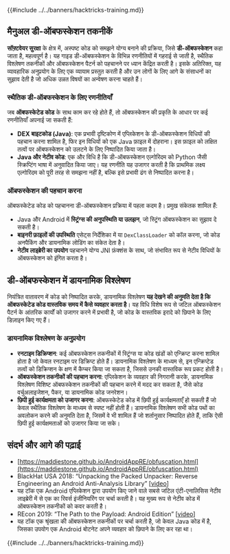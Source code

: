 {{#include ../../banners/hacktricks-training.md}}

## मैनुअल **डी-ऑबफस्केशन तकनीकें**

**सॉफ़्टवेयर सुरक्षा** के क्षेत्र में, अस्पष्ट कोड को समझने योग्य बनाने की प्रक्रिया, जिसे **डी-ऑबफस्केशन** कहा जाता है, महत्वपूर्ण है। यह गाइड डी-ऑबफस्केशन के विभिन्न रणनीतियों में गहराई से जाती है, स्थैतिक विश्लेषण तकनीकों और ऑबफस्केशन पैटर्न को पहचानने पर ध्यान केंद्रित करती है। इसके अतिरिक्त, यह व्यावहारिक अनुप्रयोग के लिए एक व्यायाम प्रस्तुत करती है और उन लोगों के लिए आगे के संसाधनों का सुझाव देती है जो अधिक उन्नत विषयों का अन्वेषण करना चाहते हैं।

### **स्थैतिक डी-ऑबफस्केशन के लिए रणनीतियाँ**

जब **ऑबफस्केटेड कोड** के साथ काम कर रहे होते हैं, तो ऑबफस्केशन की प्रकृति के आधार पर कई रणनीतियाँ अपनाई जा सकती हैं:

- **DEX बाइटकोड (Java)**: एक प्रभावी दृष्टिकोण में एप्लिकेशन के डी-ऑबफस्केशन विधियों की पहचान करना शामिल है, फिर इन विधियों को एक Java फ़ाइल में दोहराना। इस फ़ाइल को लक्षित तत्वों पर ऑबफस्केशन को उलटने के लिए निष्पादित किया जाता है।
- **Java और नेटीव कोड**: एक और विधि है कि डी-ऑबफस्केशन एल्गोरिदम को Python जैसी स्क्रिप्टिंग भाषा में अनुवादित किया जाए। यह रणनीति यह उजागर करती है कि प्राथमिक लक्ष्य एल्गोरिदम को पूरी तरह से समझना नहीं है, बल्कि इसे प्रभावी ढंग से निष्पादित करना है।

### **ऑबफस्केशन की पहचान करना**

ऑबफस्केटेड कोड को पहचानना डी-ऑबफस्केशन प्रक्रिया में पहला कदम है। प्रमुख संकेतक शामिल हैं:

- Java और Android में **स्ट्रिंग्स की अनुपस्थिति या उलझन**, जो स्ट्रिंग ऑबफस्केशन का सुझाव दे सकती है।
- **बाइनरी फ़ाइलों की उपस्थिति** एसेट्स निर्देशिका में या `DexClassLoader` को कॉल करना, जो कोड अनपैकिंग और डायनामिक लोडिंग का संकेत देता है।
- **नेटीव लाइब्रेरी का उपयोग** पहचानने योग्य JNI फ़ंक्शंस के साथ, जो संभावित रूप से नेटीव विधियों के ऑबफस्केशन को इंगित करता है।

## **डी-ऑबफस्केशन में डायनामिक विश्लेषण**

नियंत्रित वातावरण में कोड को निष्पादित करके, डायनामिक विश्लेषण **यह देखने की अनुमति देता है कि ऑबफस्केटेड कोड वास्तविक समय में कैसे व्यवहार करता है**। यह विधि विशेष रूप से जटिल ऑबफस्केशन पैटर्न के आंतरिक कार्यों को उजागर करने में प्रभावी है, जो कोड के वास्तविक इरादे को छिपाने के लिए डिज़ाइन किए गए हैं।

### **डायनामिक विश्लेषण के अनुप्रयोग**

- **रनटाइम डिक्रिप्शन**: कई ऑबफस्केशन तकनीकों में स्ट्रिंग्स या कोड खंडों को एन्क्रिप्ट करना शामिल होता है जो केवल रनटाइम पर डिक्रिप्ट होते हैं। डायनामिक विश्लेषण के माध्यम से, इन एन्क्रिप्टेड तत्वों को डिक्रिप्शन के क्षण में कैप्चर किया जा सकता है, जिससे उनकी वास्तविक रूप प्रकट होती है।
- **ऑबफस्केशन तकनीकों की पहचान करना**: एप्लिकेशन के व्यवहार की निगरानी करके, डायनामिक विश्लेषण विशिष्ट ऑबफस्केशन तकनीकों की पहचान करने में मदद कर सकता है, जैसे कोड वर्चुअलाइजेशन, पैकर, या डायनामिक कोड जनरेशन।
- **छिपी हुई कार्यक्षमता को उजागर करना**: ऑबफस्केटेड कोड में छिपी हुई कार्यक्षमताएँ हो सकती हैं जो केवल स्थैतिक विश्लेषण के माध्यम से स्पष्ट नहीं होती हैं। डायनामिक विश्लेषण सभी कोड पथों का अवलोकन करने की अनुमति देता है, जिसमें वे भी शामिल हैं जो शर्तानुसार निष्पादित होते हैं, ताकि ऐसी छिपी हुई कार्यक्षमताओं को उजागर किया जा सके।

## संदर्भ और आगे की पढ़ाई

- [https://maddiestone.github.io/AndroidAppRE/obfuscation.html](https://maddiestone.github.io/AndroidAppRE/obfuscation.html)
- BlackHat USA 2018: “Unpacking the Packed Unpacker: Reverse Engineering an Android Anti-Analysis Library” \[[video](https://www.youtube.com/watch?v=s0Tqi7fuOSU)]
- यह टॉक एक Android एप्लिकेशन द्वारा उपयोग किए जाने वाले सबसे जटिल एंटी-एनालिसिस नेटीव लाइब्रेरी में से एक का रिवर्स इंजीनियरिंग पर चर्चा करती है। यह मुख्य रूप से नेटीव कोड में ऑबफस्केशन तकनीकों को कवर करती है।
- REcon 2019: “The Path to the Payload: Android Edition” \[[video](https://recon.cx/media-archive/2019/Session.005.Maddie_Stone.The_path_to_the_payload_Android_Edition-J3ZnNl2GYjEfa.mp4)]
- यह टॉक एक श्रृंखला की ऑबफस्केशन तकनीकों पर चर्चा करती है, जो केवल Java कोड में है, जिसका उपयोग एक Android बोटनेट अपने व्यवहार को छिपाने के लिए कर रहा था।

{{#include ../../banners/hacktricks-training.md}}
